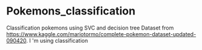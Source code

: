 # Pokemons_classification
Classification pokemons using SVC and decision tree
Dataset from https://www.kaggle.com/mariotormo/complete-pokemon-dataset-updated-090420.
I 'm using classification
